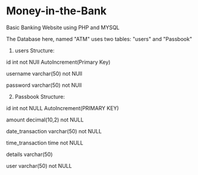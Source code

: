 # Money-in-the-Bank
Basic Banking Website using PHP and MYSQL

The Database here, named "ATM" uses two tables:
"users" and "Passbook"

1. users Structure:

id        int           not NUll  AutoIncrement(Primary Key)

username  varchar(50)   not NUll

password  varchar(50)   not NUll



2. Passbook Structure:

id				        	int				      not NULL		AutoIncrement(PRIMARY KEY)

amount	      			decimal(10,2) 	not NULL		

date_transaction  	varchar(50)		  not NULL

time_transaction	  time 	 		      not NULL

details				      varchar(50)		

user        				varchar(50)		  not NULL

